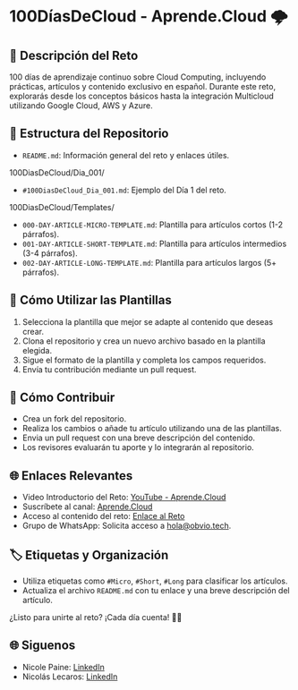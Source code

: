 # 100DíasDeCloud - Aprende.Cloud 🌩️

## 🚀 Descripción del Reto
100 días de aprendizaje continuo sobre Cloud Computing, incluyendo prácticas, artículos y contenido exclusivo en español. Durante este reto, explorarás desde los conceptos básicos hasta la integración Multicloud utilizando Google Cloud, AWS y Azure.

## 📂 Estructura del Repositorio
- `README.md`: Información general del reto y enlaces útiles.

100DiasDeCloud/Dia_001/
- `#100DiasDeCloud_Dia_001.md`: Ejemplo del Día 1 del reto.

100DiasDeCloud/Templates/
- `000-DAY-ARTICLE-MICRO-TEMPLATE.md`: Plantilla para artículos cortos (1-2 párrafos).
- `001-DAY-ARTICLE-SHORT-TEMPLATE.md`: Plantilla para artículos intermedios (3-4 párrafos).
- `002-DAY-ARTICLE-LONG-TEMPLATE.md`: Plantilla para artículos largos (5+ párrafos).


## 🎯 Cómo Utilizar las Plantillas
1. Selecciona la plantilla que mejor se adapte al contenido que deseas crear.
2. Clona el repositorio y crea un nuevo archivo basado en la plantilla elegida.
3. Sigue el formato de la plantilla y completa los campos requeridos.
4. Envía tu contribución mediante un pull request.


## 🤝 Cómo Contribuir
- Crea un fork del repositorio.
- Realiza los cambios o añade tu artículo utilizando una de las plantillas.
- Envia un pull request con una breve descripción del contenido.
- Los revisores evaluarán tu aporte y lo integrarán al repositorio.


## 🌐 Enlaces Relevantes
- Video Introductorio del Reto: [YouTube - Aprende.Cloud](https://www.youtube.com/watch?v=ARMbtyOtENA)
- Suscríbete al canal: [Aprende.Cloud](https://www.youtube.com/@AprendeCloud)
- Acceso al contenido del reto: [Enlace al Reto](https://www.youtube.com/@AprendeCloud)
- Grupo de WhatsApp: Solicita acceso a hola@obvio.tech.


## 🏷️ Etiquetas y Organización
- Utiliza etiquetas como `#Micro`, `#Short`, `#Long` para clasificar los artículos.
- Actualiza el archivo `README.md` con tu enlace y una breve descripción del artículo.

¿Listo para unirte al reto? ¡Cada día cuenta! 🌱🚀


## 🌐 Siguenos
- Nicole Paine: [LinkedIn](https://www.linkedin.com/in/nicolepainem/)
- Nicolás Lecaros: [LinkedIn](https://www.linkedin.com/in/nicolaslecaros/)
